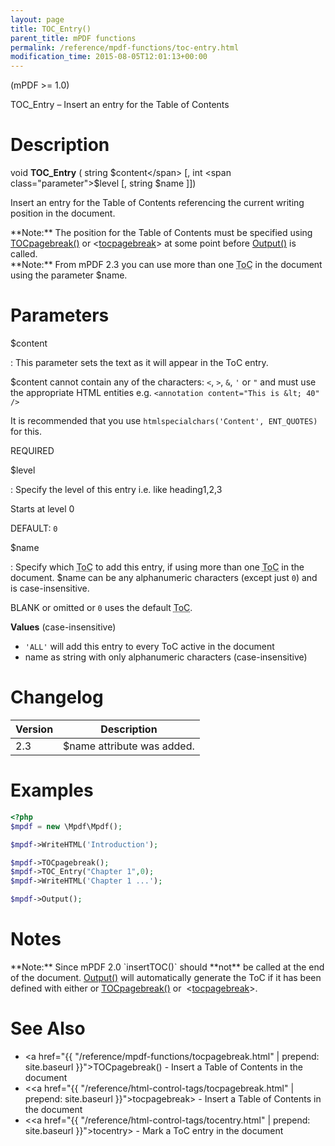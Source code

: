 ```yaml
---
layout: page
title: TOC_Entry()
parent_title: mPDF functions
permalink: /reference/mpdf-functions/toc-entry.html
modification_time: 2015-08-05T12:01:13+00:00
---
```


(mPDF >= 1.0)

TOC_Entry – Insert an entry for the Table of Contents

# Description

void **TOC_Entry** ( string <span class="parameter">$content</span>
[, int <span class="parameter">$level</span>
[, string <span class="parameter">$name</span>
]])

Insert an entry for the Table of Contents referencing the current writing position in the document.

<div class="alert alert-info" role="alert" markdown="1">
  **Note:** The position for the Table of Contents must be specified using
  <a href="{{ "/reference/mpdf-functions/tocpagebreak.html" | prepend: site.baseurl }}">TOCpagebreak()</a>
  or &lt;<a href="{{ "/reference/html-control-tags/tocpagebreak.html" | prepend: site.baseurl }}">tocpagebreak</a>&gt;
  at some point before <a href="{{ "/reference/mpdf-functions/output.html" | prepend: site.baseurl }}">Output()</a> is called.
</div>

<div class="alert alert-info" role="alert" markdown="1">
  **Note:** From mPDF 2.3 you can use more than one <acronym title="Table of Contents">ToC</acronym> in
  the document using the parameter <span class="parameter">$name</span>.
</div>

# Parameters

<span class="parameter">$content</span>

: This parameter sets the text as it will appear in the ToC entry.

  <span class="parameter">$content</span> cannot contain any of the characters: `<`, `>`, `&`, `'` or `"` and must use the
  appropriate HTML entities e.g. `<annotation content="This is &lt; 40" />`
  
  It is recommended that you use `htmlspecialchars('Content', ENT_QUOTES)` for this.
  
  <span class="smallblock">REQUIRED</span>

<span class="parameter">$level</span>

: Specify the level of this entry i.e. like heading1,2,3

  Starts at level 0
  
  <span class="smallblock">DEFAULT</span>: `0`


<span class="parameter">$name</span>

: Specify which <acronym title="Table of Contents">ToC</acronym> to add this entry, if using more than one
  <acronym title="Table of Contents">ToC</acronym> in the document. <span class="parameter">$name</span> can be any
  alphanumeric characters (except just `0`) and is case-insensitive.
  
  <span class="smallblock">BLANK</span> or omitted or `0` uses the default <acronym title="Table of Contents">ToC</acronym>.
  
  **Values** (case-insensitive)
  
  * `'ALL'` will add this entry to every ToC active in the document
  * name as string with only alphanumeric characters (case-insensitive)

# Changelog

<table class="table">
<thead>
<tr>
  <th>Version</th>
  <th>Description</th>
</tr>
</thead>
<tbody>
<tr>
  <td>2.3</td>
  <td><span class="parameter">$name</span> attribute was added.</td>
</tr>
</tbody>
</table>

# Examples

```php
<?php
$mpdf = new \Mpdf\Mpdf();

$mpdf->WriteHTML('Introduction');

$mpdf->TOCpagebreak();
$mpdf->TOC_Entry("Chapter 1",0);
$mpdf->WriteHTML('Chapter 1 ...');

$mpdf->Output();

```

# Notes

<div class="alert alert-info" role="alert" markdown="1">
  **Note:** Since mPDF 2.0 `insertTOC()` should **not** be called at the end of the document.
  <a href="{{ "/reference/codepages-glyphs/iso-8859-win-comparison-chart.html" | prepend: site.baseurl }}">Output()</a>
  will automatically generate the ToC if it has been defined with either or
  <a href="{{ "/reference/mpdf-functions/tocpagebreak.html" | prepend: site.baseurl }}">TOCpagebreak()</a> or 
  &lt;<a href="{{ "/reference/html-control-tags/tocpagebreak.html" | prepend: site.baseurl }}">tocpagebreak</a>&gt;.
</div>

# See Also

- <a href="{{ "/reference/mpdf-functions/tocpagebreak.html" | prepend: site.baseurl }}">TOCpagebreak()</a> - Insert a Table of Contents in the document
- &lt;<a href="{{ "/reference/html-control-tags/tocpagebreak.html" | prepend: site.baseurl }}">tocpagebreak</a>&gt; - Insert a Table of Contents in the document
- &lt;<a href="{{ "/reference/html-control-tags/tocentry.html" | prepend: site.baseurl }}">tocentry</a>&gt; - Mark a ToC entry in the document
